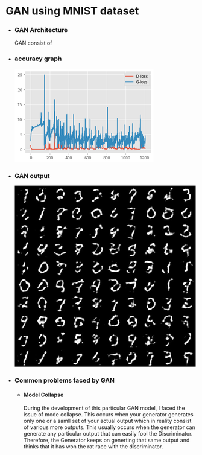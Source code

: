 # GAN using MNIST dataset
- ### GAN Architecture
   GAN consist of 
- ### accuracy graph
  <img src="./acc_graph.png">
- ### GAN output
  <img src="./output.jpg">
- ### Common problems faced by GAN
  - #### Model Collapse
      During the development of this particular GAN model, I faced the issue of mode collapse. This occurs when your generator generates only one or a           samll set of your actual output which in reality consist of various more outputs. This usually occurs when the generator can generate any particular       output  that can easily fool the Discriminator. Therefore, the Generator keeps on generting that same output and thinks that it has won the rat race       with the discriminator.

